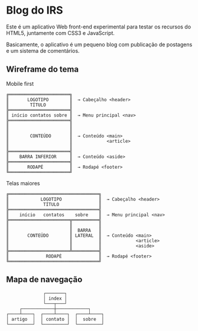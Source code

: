 # Blog do IRS
Este é um aplicativo Web front-end experimental para testar os recursos do HTML5, juntamente com CSS3 e JavaScript.

Basicamente, o aplicativo é um pequeno blog com publicação de postagens e um sistema de comentários.

## Wireframe do tema
Mobile first
```
╔═══════════════════════╗
║       LOGOTIPO        ║  → Cabeçalho <header>
║        TÍTULO         ║ 
╠═══════════════════════╣
║ início contatos sobre ║  → Menu principal <nav>
╠═══════════════════════╣
║                       ║
║                       ║
║        CONTEÚDO       ║  → Conteúdo <main>
║                       ║             <article>
║                       ║
╠═══════════════════════╣
║    BARRA INFERIOR     ║  → Conteúdo <aside>
╠═══════════════════════╣
║       RODAPÉ          ║  → Rodapé <footer>
╚═══════════════════════╝
```
Telas maiores
```
╔══════════════════════════════════╗
║            LOGOTIPO              ║  → Cabeçalho <header>
║             TÍTULO               ║ 
╠══════════════════════════════════╣
║    início   contatos    sobre    ║  → Menu principal <nav>
╠═══════════════════════╦══════════╣
║                       ║          ║
║                       ║  BARRA   ║
║       CONTEÚDO        ║ LATERAL  ║  → Conteúdo <main>
║                       ║          ║             <article>
║                       ║          ║             <aside>
╠═══════════════════════╩══════════╣
║              RODAPÉ              ║  → Rodapé <footer>
╚══════════════════════════════════╝
```
## Mapa de navegação
```
              ┌───────┐
              │ index │
              └───┬───┘
     ┌────────────┼────────────┐
┌────┴────┐  ┌────┴────┐  ┌────┴────┐
│ artigo  │  │ contato │  │  sobre  │
└─────────┘  └─────────┘  └─────────┘
```